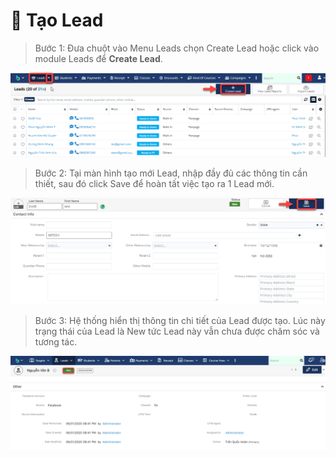 # 🎯 Tạo Lead

> Bước 1: Đưa chuột vào Menu Leads chọn Create Lead hoặc click vào module Leads để **Create Lead**.

![](../../.gitbook/assets/TaoLead1.png)

> Bước 2: Tại màn hình tạo mới Lead, nhập đầy đủ các thông tin cần thiết, sau đó click Save để hoàn tất việc tạo ra 1 Lead mới.

![](../../.gitbook/assets/TaoLead2.png)

> Bước 3: Hệ thống hiển thị thông tin chi tiết của Lead được tạo. Lúc này trạng thái của Lead là New tức Lead này vẫn chưa được chăm sóc và tương tác.

![](<../../.gitbook/assets/image (3) (1).png>)
